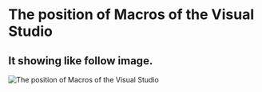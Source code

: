 # The position of Macros of the Visual Studio

## It showing like follow image.

![The position of Macros of the Visual Studio](blog-tech\_img\2020-09-11-the-position-of-macros-of-the-visual-studio\img_1.png)